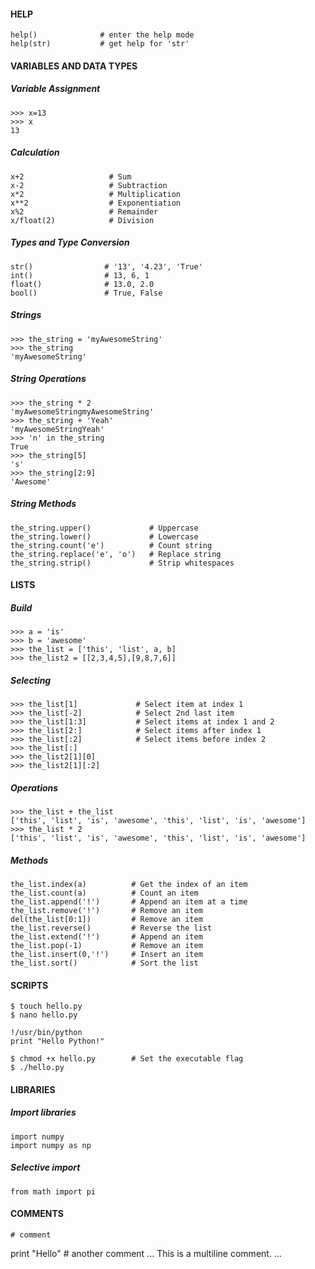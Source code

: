 #### HELP
````
help()              # enter the help mode
help(str)           # get help for 'str'
````
#### VARIABLES AND DATA TYPES
##### Variable Assignment
````
>>> x=13
>>> x
13
````
##### Calculation
````
x+2                   # Sum
x-2                   # Subtraction
x*2                   # Multiplication
x**2                  # Exponentiation
x%2                   # Remainder
x/float(2)            # Division
````
##### Types and Type Conversion
````
str()                # '13', '4.23', 'True'
int()                # 13, 6, 1
float()              # 13.0, 2.0
bool()               # True, False
````
##### Strings
````
>>> the_string = 'myAwesomeString'
>>> the_string
'myAwesomeString'
````
##### String Operations
````
>>> the_string * 2        
'myAwesomeStringmyAwesomeString'
>>> the_string + 'Yeah'
'myAwesomeStringYeah'
>>> 'n' in the_string
True
>>> the_string[5]
's'
>>> the_string[2:9]
'Awesome'
````
##### String Methods
````
the_string.upper()             # Uppercase
the_string.lower()             # Lowercase 
the_string.count('e')          # Count string 
the_string.replace('e', 'o')   # Replace string 
the_string.strip()             # Strip whitespaces
````
#### LISTS
##### Build
````
>>> a = 'is'
>>> b = 'awesome'
>>> the_list = ['this', 'list', a, b]
>>> the_list2 = [[2,3,4,5],[9,8,7,6]]
````
##### Selecting
````
>>> the_list[1]             # Select item at index 1
>>> the_list[-2]            # Select 2nd last item
>>> the_list[1:3]           # Select items at index 1 and 2
>>> the_list[2:]            # Select items after index 1
>>> the_list[:2]            # Select items before index 2
>>> the_list[:]
>>> the_list2[1][0]
>>> the_list2[1][:2]
````
##### Operations
````
>>> the_list + the_list
['this', 'list', 'is', 'awesome', 'this', 'list', 'is', 'awesome']
>>> the_list * 2       
['this', 'list', 'is', 'awesome', 'this', 'list', 'is', 'awesome']
````
##### Methods
````
the_list.index(a)          # Get the index of an item
the_list.count(a)          # Count an item 
the_list.append('!')       # Append an item at a time
the_list.remove('!')       # Remove an item 
del(the_list[0:1])         # Remove an item 
the_list.reverse()         # Reverse the list 
the_list.extend('!')       # Append an item 
the_list.pop(-1)           # Remove an item 
the_list.insert(0,'!')     # Insert an item
the_list.sort()            # Sort the list
````

#### SCRIPTS
````
$ touch hello.py
$ nano hello.py
````

````
!/usr/bin/python
print "Hello Python!"
````

````
$ chmod +x hello.py        # Set the executable flag
$ ./hello.py
````

#### LIBRARIES
##### Import libraries
````
import numpy
import numpy as np
````
##### Selective import
````
from math import pi
````

#### COMMENTS
````
# comment
````
print "Hello"     # another comment
...
  This is a multiline
  comment.
...
